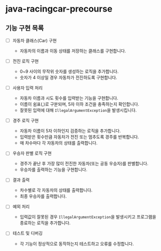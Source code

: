 # java-racingcar-precourse
## 기능 구현 목록

- [ ] 자동차 클래스(Car) 구현
  - 자동차의 이름과 이동 상태를 저장하는 클래스를 구현합니다.

- [ ] 전진 로직 구현
  - 0~9 사이의 무작위 숫자를 생성하는 로직을 추가합니다.
  - 숫자가 4 이상일 경우 자동차가 전진하도록 구현합니다.

- [ ] 사용자 입력 처리
  - 자동차 이름과 시도 횟수를 입력받는 기능을 구현합니다.
  - 이름이 쉼표(,)로 구분되며, 5자 이하 조건을 충족하는지 확인합니다.
  - 잘못된 입력에 대해 `IllegalArgumentException`을 발생시킵니다.

- [ ] 경주 로직 구현
  - 자동차 이름이 5자 이하인지 검증하는 로직을 추가합니다.
  - 입력받은 횟수만큼 자동차가 전진 또는 멈추도록 경주를 반복합니다.
  - 매 차수마다 각 자동차의 상태를 출력합니다.

- [ ] 우승자 판별 로직 구현
  - 경주가 끝난 후 가장 많이 전진한 자동차(또는 공동 우승자)를 판별합니다.
  - 우승자를 출력하는 기능을 구현합니다.

- [ ] 결과 출력
  - 차수별로 각 자동차의 상태를 출력합니다.
  - 최종 우승자를 출력합니다.

- [ ] 예외 처리
  - 입력값이 잘못된 경우 `IllegalArgumentException`을 발생시키고 프로그램을 종료하는 로직을 추가합니다.

- [ ] 테스트 및 디버깅
  - 각 기능이 정상적으로 동작하는지 테스트하고 오류를 수정합니다.

